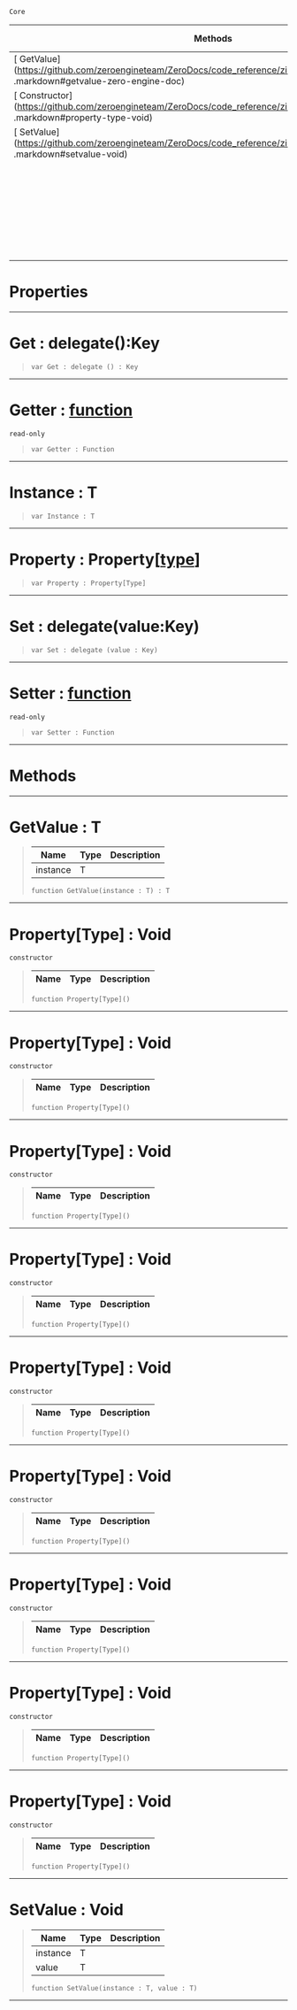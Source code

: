  `Core`

|Methods|Properties|Base Classes|Derived Classes|
|---|---|---|---|
|[ GetValue](https://github.com/zeroengineteam/ZeroDocs/code_reference/zilch_base_types/property_type .markdown#getvalue-zero-engine-doc)|[[zero_engine_documentation/code_reference/zilch_base_types/property_type /#get-delegate () : key | Get]]| | |
|[ Constructor](https://github.com/zeroengineteam/ZeroDocs/code_reference/zilch_base_types/property_type .markdown#property-type-void)|[ Getter](https://github.com/zeroengineteam/ZeroDocs/code_reference/zilch_base_types/property_type .markdown#getter-zero-engine-docum)| | |
|[ SetValue](https://github.com/zeroengineteam/ZeroDocs/code_reference/zilch_base_types/property_type .markdown#setvalue-void)|[ Instance](https://github.com/zeroengineteam/ZeroDocs/code_reference/zilch_base_types/property_type .markdown#instance-t)| | |
| |[ Property](https://github.com/zeroengineteam/ZeroDocs/code_reference/zilch_base_types/property_type .markdown#property-zero-engine-doc)| | |
| |[[zero_engine_documentation/code_reference/zilch_base_types/property_type /#set-delegate (value : ke | Set]]| | |
| |[ Setter](https://github.com/zeroengineteam/ZeroDocs/code_reference/zilch_base_types/property_type .markdown#setter-zero-engine-docum)| | |


 #  Properties


---  
 #  Get : delegate():Key

> 
> ``` lang=cpp, name=Zilch
> var Get : delegate () : Key


---  
 #  Getter : [function](https://github.com/zeroengineteam/ZeroDocs/code_reference/zilch_base_types/function.markdown)

 `read-only`

> 
> ``` lang=cpp, name=Zilch
> var Getter : Function


---  
 #  Instance : T

> 
> ``` lang=cpp, name=Zilch
> var Instance : T


---  
 #  Property : Property[[type](https://github.com/zeroengineteam/ZeroDocs/code_reference/zilch_base_types/type.markdown)]

> 
> ``` lang=cpp, name=Zilch
> var Property : Property[Type]


---  
 #  Set : delegate(value:Key)

> 
> ``` lang=cpp, name=Zilch
> var Set : delegate (value : Key)


---  
 #  Setter : [function](https://github.com/zeroengineteam/ZeroDocs/code_reference/zilch_base_types/function.markdown)

 `read-only`

> 
> ``` lang=cpp, name=Zilch
> var Setter : Function


---  
 #  Methods


---  
 #  GetValue : T

> 
> |Name|Type|Description|
> |---|---|---|
> |instance|T| |
> ``` lang=cpp, name=Zilch
> function GetValue(instance : T) : T
> ``` 


---  
 #  Property[Type] : Void

 `constructor`

> 
> |Name|Type|Description|
> |---|---|---|
> ``` lang=cpp, name=Zilch
> function Property[Type]()
> ``` 


---  
 #  Property[Type] : Void

 `constructor`

> 
> |Name|Type|Description|
> |---|---|---|
> ``` lang=cpp, name=Zilch
> function Property[Type]()
> ``` 


---  
 #  Property[Type] : Void

 `constructor`

> 
> |Name|Type|Description|
> |---|---|---|
> ``` lang=cpp, name=Zilch
> function Property[Type]()
> ``` 


---  
 #  Property[Type] : Void

 `constructor`

> 
> |Name|Type|Description|
> |---|---|---|
> ``` lang=cpp, name=Zilch
> function Property[Type]()
> ``` 


---  
 #  Property[Type] : Void

 `constructor`

> 
> |Name|Type|Description|
> |---|---|---|
> ``` lang=cpp, name=Zilch
> function Property[Type]()
> ``` 


---  
 #  Property[Type] : Void

 `constructor`

> 
> |Name|Type|Description|
> |---|---|---|
> ``` lang=cpp, name=Zilch
> function Property[Type]()
> ``` 


---  
 #  Property[Type] : Void

 `constructor`

> 
> |Name|Type|Description|
> |---|---|---|
> ``` lang=cpp, name=Zilch
> function Property[Type]()
> ``` 


---  
 #  Property[Type] : Void

 `constructor`

> 
> |Name|Type|Description|
> |---|---|---|
> ``` lang=cpp, name=Zilch
> function Property[Type]()
> ``` 


---  
 #  Property[Type] : Void

 `constructor`

> 
> |Name|Type|Description|
> |---|---|---|
> ``` lang=cpp, name=Zilch
> function Property[Type]()
> ``` 


---  
 #  SetValue : Void

> 
> |Name|Type|Description|
> |---|---|---|
> |instance|T| |
> |value|T| |
> ``` lang=cpp, name=Zilch
> function SetValue(instance : T, value : T)
> ``` 


---  
 

 
